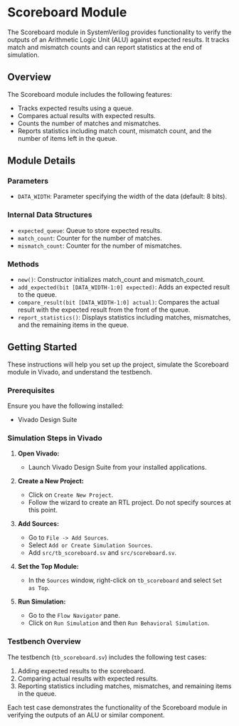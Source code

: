 # Scoreboard Module

The Scoreboard module in SystemVerilog provides functionality to verify the outputs of an Arithmetic Logic Unit (ALU) against expected results. It tracks match and mismatch counts and can report statistics at the end of simulation.

## Overview

The Scoreboard module includes the following features:
- Tracks expected results using a queue.
- Compares actual results with expected results.
- Counts the number of matches and mismatches.
- Reports statistics including match count, mismatch count, and the number of items left in the queue.

## Module Details

### Parameters
- `DATA_WIDTH`: Parameter specifying the width of the data (default: 8 bits).

### Internal Data Structures
- `expected_queue`: Queue to store expected results.
- `match_count`: Counter for the number of matches.
- `mismatch_count`: Counter for the number of mismatches.

### Methods

- `new()`: Constructor initializes match_count and mismatch_count.
- `add_expected(bit [DATA_WIDTH-1:0] expected)`: Adds an expected result to the queue.
- `compare_result(bit [DATA_WIDTH-1:0] actual)`: Compares the actual result with the expected result from the front of the queue.
- `report_statistics()`: Displays statistics including matches, mismatches, and the remaining items in the queue.

## Getting Started

These instructions will help you set up the project, simulate the Scoreboard module in Vivado, and understand the testbench.

### Prerequisites

Ensure you have the following installed:
- Vivado Design Suite

### Simulation Steps in Vivado

1. **Open Vivado:**
   - Launch Vivado Design Suite from your installed applications.

2. **Create a New Project:**

   - Click on `Create New Project`.
   - Follow the wizard to create an RTL project. Do not specify sources at this point.

3. **Add Sources:**

   - Go to `File -> Add Sources`.
   - Select `Add or Create Simulation Sources`.
   - Add `src/tb_scoreboard.sv` and `src/scoreboard.sv`.

4. **Set the Top Module:**

   - In the `Sources` window, right-click on `tb_scoreboard` and select `Set as Top`.

5. **Run Simulation:**

   - Go to the `Flow Navigator` pane.
   - Click on `Run Simulation` and then `Run Behavioral Simulation`.

### Testbench Overview

The testbench (`tb_scoreboard.sv`) includes the following test cases:
1. Adding expected results to the scoreboard.
2. Comparing actual results with expected results.
3. Reporting statistics including matches, mismatches, and remaining items in the queue.

Each test case demonstrates the functionality of the Scoreboard module in verifying the outputs of an ALU or similar component.



